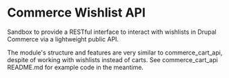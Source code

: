 # Commerce Wishlist API

Sandbox to provide a RESTful interface to interact with wishlists in Drupal
Commerce via a lightweight public API.

The module's structure and features are very similar to commerce_cart_api,
despite of working with wishlists instead of carts. See commerce_cart_api
README.md for example code in the meantime.
